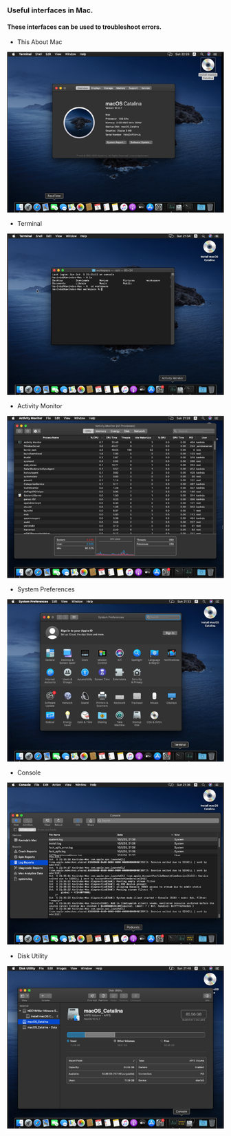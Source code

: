 ### Useful interfaces in Mac.

#### These interfaces can be used to troubleshoot errors.

- This About Mac

![This About Mac](./screenshots/pc_specfications.png)

- Terminal

![Terminal](./screenshots/terminal.png)

- Activity Monitor

![Acitvity Monitor](./screenshots/activity_monitor.png)

- System Preferences

![System Preferences](./screenshots/system_pereferences.png)

- Console

![Console](./screenshots/console.png)

- Disk Utility

![Disk Utility](./screenshots/disk_utility.png)